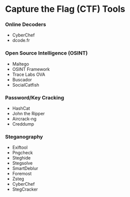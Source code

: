 # Capture the Flag (CTF) Tools

### Online Decoders
* CyberChef
* dcode.fr

### Open Source Intelligence (OSINT)
* Maltego
* OSINT Framework
* Trace Labs OVA
* Buscador
* SocialCatfish

### Password/Key Cracking
* HashCat
* John the Ripper
* Aircrack-ng
* Creddump

### Steganography 
* Exiftool
* Pngcheck
* Steghide
* Stegsolve
* SmartDeblur
* Foremost
* Zsteg
* CyberChef
* StegCracker

